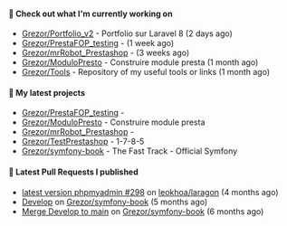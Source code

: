 #### 👷 Check out what I'm currently working on

- [Grezor/Portfolio_v2](https://github.com/Grezor/Portfolio_v2) - Portfolio sur Laravel 8 (2 days ago)
- [Grezor/PrestaFOP_testing](https://github.com/Grezor/PrestaFOP_testing) -  (1 week ago)
- [Grezor/mrRobot_Prestashop](https://github.com/Grezor/mrRobot_Prestashop) -  (3 weeks ago)
- [Grezor/ModuloPresto](https://github.com/Grezor/ModuloPresto) - Construire module presta (1 month ago)
- [Grezor/Tools](https://github.com/Grezor/Tools) - Repository of my useful tools or links (1 month ago)

#### 🌱 My latest projects

- [Grezor/PrestaFOP_testing](https://github.com/Grezor/PrestaFOP_testing) - 
- [Grezor/ModuloPresto](https://github.com/Grezor/ModuloPresto) - Construire module presta
- [Grezor/mrRobot_Prestashop](https://github.com/Grezor/mrRobot_Prestashop) - 
- [Grezor/TestPrestashop](https://github.com/Grezor/TestPrestashop) - 1-7-8-5
- [Grezor/symfony-book](https://github.com/Grezor/symfony-book) - The Fast Track - Official Symfony

#### 🔨 Latest Pull Requests I published

- [latest version phpmyadmin #298](https://github.com/leokhoa/laragon/pull/299) on [leokhoa/laragon](https://github.com/leokhoa/laragon) (4 months ago)
- [Develop](https://github.com/Grezor/symfony-book/pull/2) on [Grezor/symfony-book](https://github.com/Grezor/symfony-book) (5 months ago)
- [Merge Develop to main](https://github.com/Grezor/symfony-book/pull/1) on [Grezor/symfony-book](https://github.com/Grezor/symfony-book) (6 months ago)
